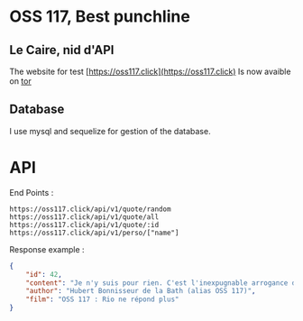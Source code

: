 # OSS 117, Best punchline
## Le Caire, nid d'API

The website for test [https://oss117.click](https://oss117.click)
Is now avaible on [tor](http://s7uytyfrx25df27bodgbtj7zz54onc3li7oy535shwdx7my3q5fquqyd.onion/)

## Database

I use mysql and sequelize for gestion of the database.
# API

End Points : 
```
https://oss117.click/api/v1/quote/random
https://oss117.click/api/v1/quote/all
https://oss117.click/api/v1/quote/:id
https://oss117.click/api/v1/perso/["name"]
```

Response example :
```json
{
	"id": 42,
	"content": "Je n'y suis pour rien. C'est l'inexpugnable arrogance de votre beauté qui m'asperge.",
	"author": "Hubert Bonnisseur de la Bath (alias OSS 117)",
	"film": "OSS 117 : Rio ne répond plus"
}
```
